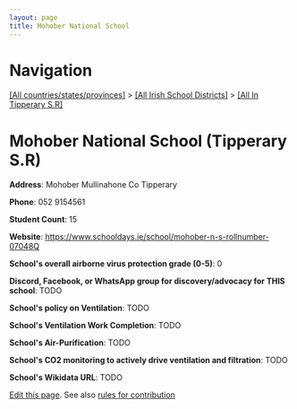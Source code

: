 ```yaml
---
layout: page
title: Mohober National School
---
```

# Navigation

[[All countries/states/provinces]](../../..) > [[All Irish School Districts]](../..) > [[All In Tipperary S.R]](..)

# Mohober National School (Tipperary S.R)

**Address**: Mohober Mullinahone Co Tipperary

**Phone**: 052 9154561

**Student Count**: 15

**Website**: <https://www.schooldays.ie/school/mohober-n-s-rollnumber-07048Q>

**School's overall airborne virus protection grade (0-5)**: 0

**Discord, Facebook, or WhatsApp group for discovery/advocacy for THIS school**: TODO

**School's policy on Ventilation**: TODO

**School's Ventilation Work Completion**: TODO

**School's Air-Purification**: TODO

**School's CO2 monitoring to actively drive ventilation and filtration**: TODO

**School's Wikidata URL**: TODO


[Edit this page](https://github.com/ventilate-schools/Ireland/edit/main/./Tipperary_S.R/Mohober_National_School.md). See also [rules for contribution](../../../contribution-rules/)